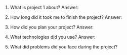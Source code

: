 
1. What is project 1 about?
Answer:

2. How long did it took me to finish the project?
Answer:

3. How did you plan your project?
Answer:

4. What technologies did you use?
Answer:

5.  What did problems did you face during the project?
